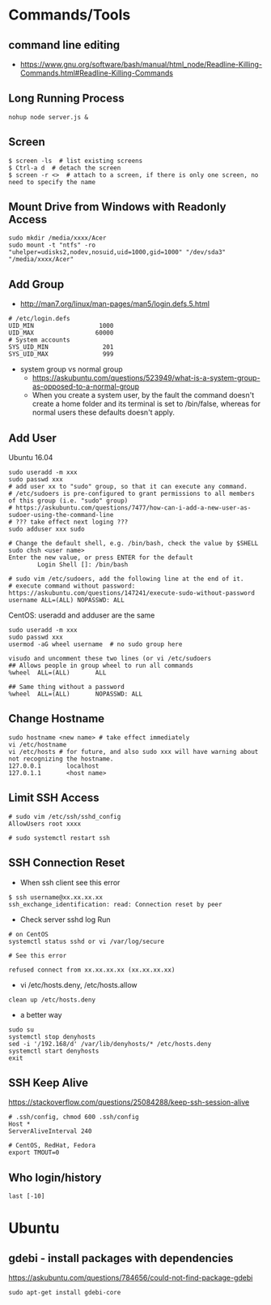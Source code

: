 
# Commands/Tools
## command line editing
* https://www.gnu.org/software/bash/manual/html_node/Readline-Killing-Commands.html#Readline-Killing-Commands

## Long Running Process
```
nohup node server.js &
```

## Screen
```
$ screen -ls  # list existing screens
$ Ctrl-a d  # detach the screen
$ screen -r <>  # attach to a screen, if there is only one screen, no need to specify the name
```

## Mount Drive from Windows with Readonly Access
```
sudo mkdir /media/xxxx/Acer
sudo mount -t "ntfs" -ro "uhelper=udisks2,nodev,nosuid,uid=1000,gid=1000" "/dev/sda3" "/media/xxxx/Acer"
```

## Add Group
* http://man7.org/linux/man-pages/man5/login.defs.5.html
```
# /etc/login.defs
UID_MIN                  1000
UID_MAX                 60000
# System accounts
SYS_UID_MIN               201
SYS_UID_MAX               999
```
* system group vs normal group
  * https://askubuntu.com/questions/523949/what-is-a-system-group-as-opposed-to-a-normal-group
  * When you create a system user, by the fault the command doesn't create a home folder and its terminal is set to /bin/false, whereas for normal users these defaults doesn't apply.
## Add User
Ubuntu 16.04
```
sudo useradd -m xxx
sudo passwd xxx
# add user xx to "sudo" group, so that it can execute any command. 
# /etc/sudoers is pre-configured to grant permissions to all members of this group (i.e. "sudo" group)
# https://askubuntu.com/questions/7477/how-can-i-add-a-new-user-as-sudoer-using-the-command-line
# ??? take effect next loging ???
sudo adduser xxx sudo

# Change the default shell, e.g. /bin/bash, check the value by $SHELL
sudo chsh <user name> 
Enter the new value, or press ENTER for the default
        Login Shell []: /bin/bash
        
# sudo vim /etc/sudoers, add the following line at the end of it.
# execute command without password: https://askubuntu.com/questions/147241/execute-sudo-without-password
username ALL=(ALL) NOPASSWD: ALL
```
CentOS: useradd and adduser are the same
```
sudo useradd -m xxx
sudo passwd xxx
usermod -aG wheel username  # no sudo group here

visudo and uncomment these two lines (or vi /etc/sudoers
## Allows people in group wheel to run all commands
%wheel  ALL=(ALL)       ALL

## Same thing without a password
%wheel  ALL=(ALL)       NOPASSWD: ALL
```

## Change Hostname
```
sudo hostname <new name> # take effect immediately
vi /etc/hostname
vi /etc/hosts # for future, and also sudo xxx will have warning about not recognizing the hostname.
127.0.0.1       localhost
127.0.1.1       <host name>

```

## Limit SSH Access
```
# sudo vim /etc/ssh/sshd_config
AllowUsers root xxxx

# sudo systemctl restart ssh
```

## SSH Connection Reset
* When ssh client see this error
```
$ ssh username@xx.xx.xx.xx
ssh_exchange_identification: read: Connection reset by peer
```
* Check server sshd log
Run
```
# on CentOS
systemctl status sshd or vi /var/log/secure

# See this error

refused connect from xx.xx.xx.xx (xx.xx.xx.xx)
```
* vi /etc/hosts.deny, /etc/hosts.allow
```
clean up /etc/hosts.deny
```
* a better way
```
sudo su
systemctl stop denyhosts
sed -i '/192.168/d' /var/lib/denyhosts/* /etc/hosts.deny
systemctl start denyhosts
exit
```

## SSH Keep Alive
https://stackoverflow.com/questions/25084288/keep-ssh-session-alive
```
# .ssh/config, chmod 600 .ssh/config
Host *
ServerAliveInterval 240
```
```
# CentOS, RedHat, Fedora
export TMOUT=0
```

## Who login/history
```
last [-10]
```

# Ubuntu

## gdebi - install packages with dependencies
https://askubuntu.com/questions/784656/could-not-find-package-gdebi
```
sudo apt-get install gdebi-core
```
